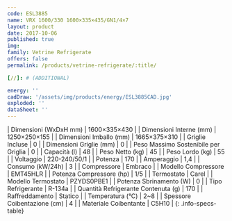 ```yaml
---
code: ESL3885
name: VRX 1600/330 1600×335×435/GN1/4×7
layout: product
date: 2017-10-06
published: true
img:
family: Vetrine Refrigerate
offers: false
permalink: /products/vetrine-refrigerate/:title/

[//]: # (ADDITIONAL)

energy: ''
cadDraw: '/assets/img/products/energy/ESL3885CAD.jpg'
exploded: ''
dataSheet: ''
---
```



| Dimensioni (WxDxH mm) | 1600×335×430 |
| Dimensioni Interne (mm) | 1250×250×155 |
| Dimensioni Imballo (mm) | 1665×375×310 |
| Griglie Incluse | 0 |
| Dimensioni Griglie (mm) | 0 |
| Peso Massimo Sostenibile per Griglia | 0 |
| Capacità (l) | 48 |
| Peso Netto (kg) | 45 |
| Peso Lordo (kg) | 55 |
| Voltaggio | 220-240/50/1 |
| Potenza | 170 |
| Amperaggio | 1,4 |
| Consumo (kW/24h) | 3 |
| Compressore | Embraco |
| Modello Compressore | EMT45HLR |
| Potenza Compressore (hp) | 1/5 |
| Termostato | Carel |
| Modello Termostato | PZYDS0PBE1 |
| Potenza Sbrinamento (W) | 0 |
| Tipo Refrigerante | R-134a |
| Quantità Refrigerante Contenuta (g) | 170 |
| Raffreddamento | Statico |
| Temperatura (°C) | 2~8 |
| Spessore Coibentazione (cm) | 4 |
| Materiale Coibentante | C5H10 |
{: .info-specs-table}
